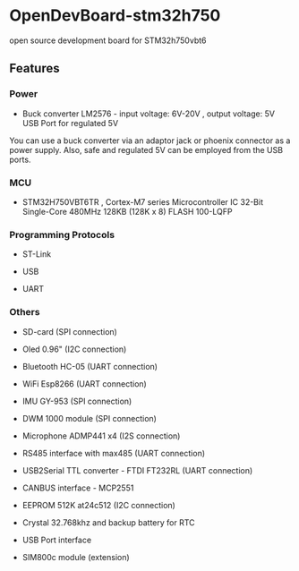 # OpenDevBoard-stm32h750

open source development board for STM32h750vbt6


## Features

### Power

- Buck converter LM2576 - input voltage: 6V-20V  , output voltage: 5V USB Port for regulated 5V 

You can use a buck converter via an adaptor jack or phoenix connector as a power supply. Also, safe and regulated 5V can be employed from the USB ports.  



### MCU

- STM32H750VBT6TR , Cortex-M7 series Microcontroller IC 32-Bit Single-Core 480MHz 128KB (128K x 8) FLASH 100-LQFP

  

### Programming Protocols

- ST-Link

- USB

- UART

  

### Others

- SD-card (SPI connection)

- Oled 0.96"  (I2C connection)

- Bluetooth HC-05 (UART connection)

- WiFi Esp8266 (UART connection)

- IMU GY-953 (SPI connection)

- DWM 1000 module (SPI connection)

- Microphone ADMP441 x4 (I2S connection)

-  RS485 interface with max485 (UART connection)

- USB2Serial TTL converter - FTDI FT232RL (UART connection)

- CANBUS interface - MCP2551 

- EEPROM 512K at24c512 (I2C connection)

- Crystal 32.768khz and backup battery for RTC

- USB Port interface

- SIM800c module (extension)
